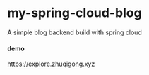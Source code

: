 # my-spring-cloud-blog
A simple blog backend build with spring cloud

#### demo
https://explore.zhuqigong.xyz
